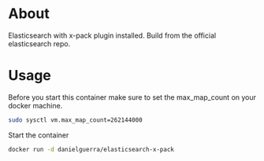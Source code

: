 # About

Elasticsearch with x-pack plugin installed.
Build from the official elasticsearch repo.

# Usage

Before you start this container make sure
to set the max_map_count on your docker machine.

```bash
sudo sysctl vm.max_map_count=262144000
```

Start the container

```bash
docker run -d danielguerra/elasticsearch-x-pack
```
